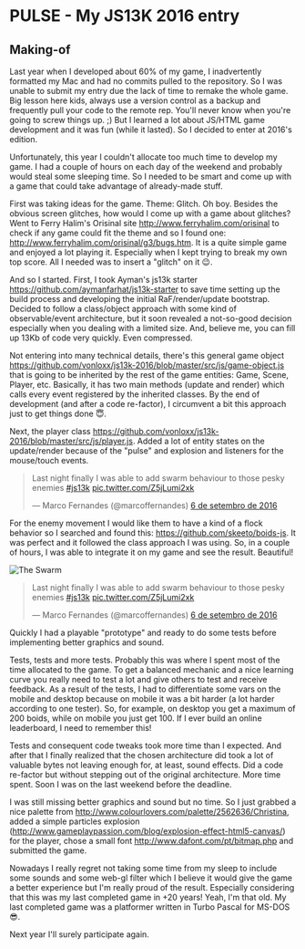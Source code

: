 # PULSE - My JS13K 2016 entry

## Making-of

Last year when I developed about 60% of my game, I inadvertently formatted my Mac and had no commits pulled to the repository. So I was unable to submit my entry due the lack of time to remake the whole game. Big lesson here kids, always use a version control as a backup and frequently pull your code to the remote rep. You'll never know when you're going to screw things up. ;)
But I learned a lot about JS/HTML game development and it was fun (while it lasted). So I decided to enter at 2016's edition.

Unfortunately, this year I couldn't allocate too much time to develop my game. I had a couple of hours on each day of the weekend and probably would steal some sleeping time. So I needed to be smart and come up with a game that could take advantage of already-made stuff.

First was taking ideas for the game. Theme: Glitch. Oh boy. Besides the obvious screen glitches, how would I come up with a game about glitches? Went to Ferry Halim's Orisinal site http://www.ferryhalim.com/orisinal to check if any game could fit the theme and so I found one: http://www.ferryhalim.com/orisinal/g3/bugs.htm. It is a quite simple game and enjoyed a lot playing it. Especially when I kept trying to break my own top score. All I needed was to insert a "glitch" on it 😉.

And so I started. First, I took Ayman's js13k starter https://github.com/aymanfarhat/js13k-starter to save time setting up the build process and developing the initial RaF/render/update bootstrap. Decided to follow a class/object approach with some kind of observable/event architecture, but it soon revealed a not-so-good decision especially when you dealing with a limited size. And, believe me, you can fill up 13Kb of code very quickly. Even compressed.

Not entering into many technical details, there's this general game object https://github.com/vonloxx/js13k-2016/blob/master/src/js/game-object.js that is going to be inherited by the rest of the game entities: Game, Scene, Player, etc. Basically, it has two main methods (update and render) which calls every event registered by the inherited classes. By the end of development (and after a code re-factor), I circumvent a bit this approach just to get things done 😇.

Next, the player class https://github.com/vonloxx/js13k-2016/blob/master/src/js/player.js. Added a lot of entity states on the update/render because of the "pulse" and explosion and listeners for the mouse/touch events.
<blockquote class="twitter-tweet" data-lang="pt"><p lang="en" dir="ltr">Last night finally I was able to add swarm behaviour to those pesky enemies <a href="https://twitter.com/hashtag/js13k?src=hash">#js13k</a> <a href="https://t.co/Z5jLumi2xk">pic.twitter.com/Z5jLumi2xk</a></p>&mdash; Marco Fernandes (@marcoffernandes) <a href="https://twitter.com/marcoffernandes/status/773156092784340992">6 de setembro de 2016</a></blockquote>
<script async src="//platform.twitter.com/widgets.js" charset="utf-8"></script>

For the enemy movement I would like them to have a kind of a flock behavior so I searched and found this: https://github.com/skeeto/boids-js. It was perfect and it followed the class approach I was using. So, in a couple of hours, I was able to integrate it on my game and see the result. Beautiful!

![The Swarm](https://raw.githubusercontent.com/vonloxx/js13k-2016/master/images/swarm-1.gif)

<blockquote class="twitter-tweet" data-lang="pt"><p lang="en" dir="ltr">Last night finally I was able to add swarm behaviour to those pesky enemies <a href="https://twitter.com/hashtag/js13k?src=hash">#js13k</a> <a href="https://t.co/Z5jLumi2xk">pic.twitter.com/Z5jLumi2xk</a></p>&mdash; Marco Fernandes (@marcoffernandes) <a href="https://twitter.com/marcoffernandes/status/773156092784340992">6 de setembro de 2016</a></blockquote>
<script async src="//platform.twitter.com/widgets.js" charset="utf-8"></script>

Quickly I had a playable "prototype" and ready to do some tests before implementing better graphics and sound.

Tests, tests and more tests. Probably this was where I spent most of the time allocated to the game. To get a balanced mechanic and a nice learning curve you really need to test a lot and give others to test and receive feedback.
As a result of the tests, I had to differentiate some vars on the mobile and desktop because on mobile it was a bit harder (a lot harder according to one tester). So, for example, on desktop you get a maximum of 200 boids, while on mobile you just get 100. If I ever build an online leaderboard, I need to remember this!

Tests and consequent code tweaks took more time than I expected. And after that I finally realized that the chosen architecture did took a lot of valuable bytes not leaving enough for, at least, sound effects. Did a code re-factor but without stepping out of the original architecture. More time spent. Soon I was on the last weekend before the deadline.

I was still missing better graphics and sound but no time. So I just grabbed a nice palette from http://www.colourlovers.com/palette/2562636/Christina, added a simple particles explosion (http://www.gameplaypassion.com/blog/explosion-effect-html5-canvas/) for the player, chose a small font http://www.dafont.com/pt/bitmap.php and submitted the game.

Nowadays I really regret not taking some time from my sleep to include some sounds and some web-gl filter which I believe it would give the game a better experience but I'm really proud of the result. Especially considering that this was my last completed game in +20 years! Yeah, I'm that old. My last completed game was a platformer written in Turbo Pascal for MS-DOS 😎.

Next year I'll surely participate again.
